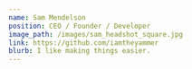 ```yaml
---
name: Sam Mendelson
position: CEO / Founder / Developer
image_path: /images/sam_headshot_square.jpg
link: https://github.com/iamtheyammer
blurb: I like making things easier.
---
```

